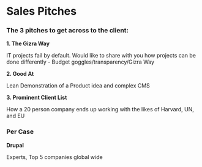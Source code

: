 # Sales Pitches

### The 3 pitches to get across to the client:

**1. The Gizra Way**

IT projects fail by default. Would like to share with you how projects can be done differently - Budget goggles/transparency/Gizra Way

**2. Good At**

Lean Demonstration of a Product idea and complex CMS

**3. Prominent Client List**

How a 20 person company ends up working with the likes of Harvard, UN, and EU

### Per Case
**Drupal**

Experts, Top 5 companies global wide

